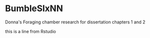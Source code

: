 # BumbleSIxNN
Donna's Foraging chamber research for dissertation chapters 1 and 2

this is a line from Rstudio